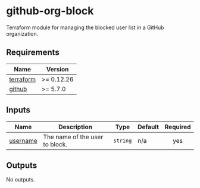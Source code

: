 # github-org-block

Terraform module for managing the blocked user list in a GitHub organization.

## Requirements

| Name                                                                      | Version    |
|---------------------------------------------------------------------------|------------|
| <a name="requirement_terraform"></a> [terraform](#requirement\_terraform) | >= 0.12.26 |
| <a name="requirement_github"></a> [github](#requirement\_github)          | >= 5.7.0   |

## Inputs

| Name                                                       | Description                    | Type     | Default | Required |
|------------------------------------------------------------|--------------------------------|----------|---------|:--------:|
| <a name="input_username"></a> [username](#input\_username) | The name of the user to block. | `string` | n/a     |   yes    |

## Outputs

No outputs.
